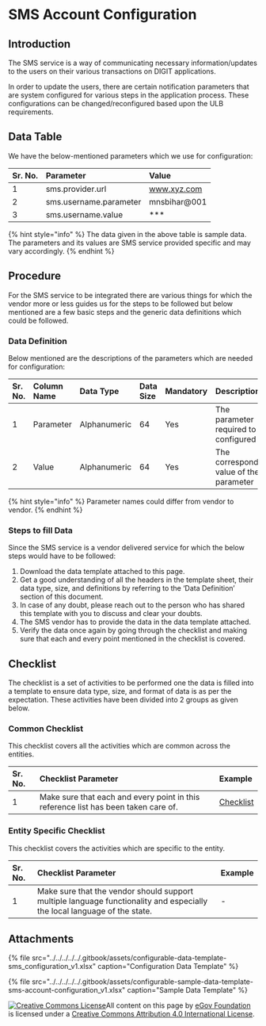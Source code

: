 # SMS Account Configuration

## Introduction

The SMS service is a way of communicating necessary information/updates to the users on their various transactions on DIGIT applications.

In order to update the users, there are certain notification parameters that are system configured for various steps in the application process. These configurations can be changed/reconfigured based upon the ULB requirements.

## Data Table

We have the below-mentioned parameters which we use for configuration:

| Sr. No. | Parameter | Value |
| :--- | :--- | :--- |
| 1 | sms.provider.url | www.xyz.com |
| 2 | sms.username.parameter | mnsbihar@001 |
| 3 | sms.username.value | \*\*\* |

{% hint style="info" %}
The data given in the above table is sample data. The parameters and its values are SMS service provided specific and may vary accordingly.
{% endhint %}

## Procedure

For the SMS service to be integrated there are various things for which the vendor more or less guides us for the steps to be followed but below mentioned are a few basic steps and the generic data definitions which could be followed.

### Data Definition

Below mentioned are the descriptions of the parameters which are needed for configuration:

| Sr. No. | Column Name | Data Type | Data Size | Mandatory | Description |
| :--- | :--- | :--- | :--- | :--- | :--- |
| 1 | Parameter | Alphanumeric | 64 | Yes | The parameter required to be configured |
| 2 | Value | Alphanumeric | 64 | Yes | The corresponding value of the parameter |

{% hint style="info" %}
Parameter names could differ from vendor to vendor.
{% endhint %}

### Steps to fill Data

Since the SMS service is a vendor delivered service for which the below steps would have to be followed:

1. Download the data template attached to this page.
2. Get a good understanding of all the headers in the template sheet, their data type, size, and definitions by referring to the ‘Data Definition’ section of this document.
3. In case of any doubt, please reach out to the person who has shared this template with you to discuss and clear your doubts.
4. The SMS vendor has to provide the data in the data template attached.
5. Verify the data once again by going through the checklist and making sure that each and every point mentioned in the checklist is covered.

## Checklist

The checklist is a set of activities to be performed one the data is filled into a template to ensure data type, size, and format of data is as per the expectation. These activities have been divided into 2 groups as given below.

### Common Checklist

This checklist covers all the activities which are common across the entities.

| Sr. No. | Checklist Parameter | Example |
| :--- | :--- | :--- |
| 1 | Make sure that each and every point in this reference list has been taken care of. | [Checklist](../../module-setup/common-config/checklist.md) |

### Entity Specific Checklist

This checklist covers the activities which are specific to the entity.

| Sr. No. | Checklist Parameter | Example |
| :--- | :--- | :--- |
| 1 | Make sure that the vendor should support multiple language functionality and especially the local language of the state. | - |

## Attachments

{% file src="../../../../../.gitbook/assets/configurable-data-template-sms\_configuration\_v1.xlsx" caption="Configuration Data Template" %}

{% file src="../../../../../.gitbook/assets/configurable-sample-data-template-sms-account-configuration\_v1.xlsx" caption="Sample Data Template" %}

[![Creative Commons License](https://i.creativecommons.org/l/by/4.0/80x15.png)](http://creativecommons.org/licenses/by/4.0/)All content on this page by [eGov Foundation ](https://egov.org.in/)is licensed under a [Creative Commons Attribution 4.0 International License](http://creativecommons.org/licenses/by/4.0/).

